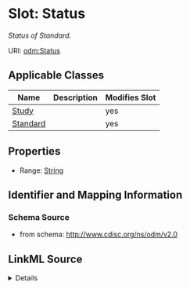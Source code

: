 # Slot: Status


_Status of Standard._



URI: [odm:Status](http://www.cdisc.org/ns/odm/v2.0/Status)



<!-- no inheritance hierarchy -->




## Applicable Classes

| Name | Description | Modifies Slot |
| --- | --- | --- |
[Study](Study.md) |  |  yes  |
[Standard](Standard.md) |  |  yes  |







## Properties

* Range: [String](String.md)





## Identifier and Mapping Information







### Schema Source


* from schema: http://www.cdisc.org/ns/odm/v2.0




## LinkML Source

<details>
```yaml
name: Status
description: Status of Standard.
from_schema: http://www.cdisc.org/ns/odm/v2.0
rank: 1000
alias: Status
domain_of:
- Study
- Standard
range: string
any_of:
- range: name
- range: StandardStatus

```
</details>